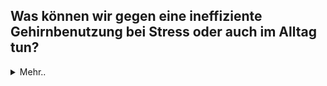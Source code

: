 ## Was können wir gegen eine ineffiziente Gehirnbenutzung bei Stress oder auch im Alltag tun?

<details>
   <summary>Mehr..</summary>
Die hier vorgestellten Brain- und Bodyhacks helfen uns dabei, sowohl Dauerstress zu vermeiden und unseren schnelllebigen Alltag gehirngerecht zu gestalten, als auch in anspruchsvollen Situationen besonnen zu reagieren.
Die Hacks basieren auf wissenschaftlich belegten Techniken, die uns helfen, nachaltige Veränderung anzustoßen und gesunde Routinen zu entwickeln. Denn folgende Dinge können unser Verhalten langfristig ändern: Eine Offenbarung oder ein einschneidendes Erlebnis, eine Veränderung der Umgebung inklusive der Personen mit denen wir uns umgeben und kleine Schritte, die zu Gewohnheiten und Routinen werden.
Mit diesem Wissen um gehirngerechte Lebensgestaltung können wir bewusst arbeiten und so unsere Produktivität steigern, unser Wohlbefinden und unsere Gesundheit verbessern und unsere großen Ziele Schritt für Schritt und Hack für Hack erreichen.
</details>
